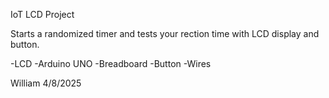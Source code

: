 IoT LCD Project

Starts a randomized timer and tests your rection time with LCD display and button.

-LCD
-Arduino UNO
-Breadboard
-Button
-Wires

William 4/8/2025
